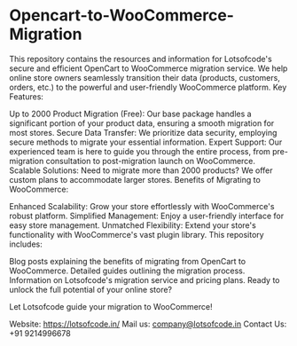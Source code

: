 # Opencart-to-WooCommerce-Migration
This repository contains the resources and information for Lotsofcode's secure and efficient OpenCart to WooCommerce migration service. We help online store owners seamlessly transition their data (products, customers, orders, etc.) to the powerful and user-friendly WooCommerce platform.
Key Features:

Up to 2000 Product Migration (Free): Our base package handles a significant portion of your product data, ensuring a smooth migration for most stores.
Secure Data Transfer: We prioritize data security, employing secure methods to migrate your essential information.
Expert Support: Our experienced team is here to guide you through the entire process, from pre-migration consultation to post-migration launch on WooCommerce.
Scalable Solutions: Need to migrate more than 2000 products? We offer custom plans to accommodate larger stores.
Benefits of Migrating to WooCommerce:

Enhanced Scalability: Grow your store effortlessly with WooCommerce's robust platform.
Simplified Management: Enjoy a user-friendly interface for easy store management.
Unmatched Flexibility: Extend your store's functionality with WooCommerce's vast plugin library.
This repository includes:

Blog posts explaining the benefits of migrating from OpenCart to WooCommerce.
Detailed guides outlining the migration process.
Information on Lotsofcode's migration service and pricing plans.
Ready to unlock the full potential of your online store?

Let Lotsofcode guide your migration to WooCommerce!

Website: https://lotsofcode.in/
Mail us: company@lotsofcode.in
Contact Us: +91 9214996678

